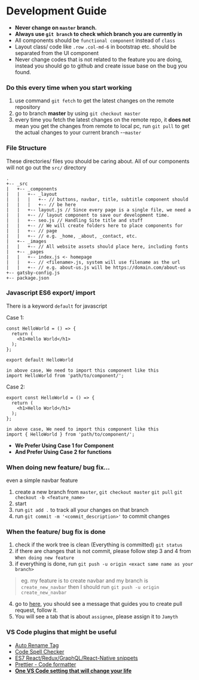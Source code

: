 # Development Guide

- **Never change on `master` branch.**
- **Always use `git branch` to check which branch you are currently in**
- All components should be `functional component` instead of `class`
- Layout class/ code like `.row` `.col-md-6` in bootstrap etc. should be separated from the UI component
- Never change codes that is not related to the feature you are doing, instead you should go to github and create issue base on the bug you found.

### Do this every time when you start working

1. use command `git fetch`
   to get the latest changes on the remote repository
2. go to branch **master** by using `git checkout master`
3. every time you fetch the latest changes on the remote repo,
   it **does not** mean you get the changes from remote to local pc,
   run `git pull` to get the actual changes to your current branch --`master`

### File Structure

These directories/ files you should be caring about.
All of our components will not go out the `src/` directory

```
.
+-- _src
|   +-- _components
|   |   +-- _layout
|   |   |   +-- // buttons, navbar, title, subtitle component should
|   |   |   +-- // be here
|   |   +-- layout.js // Since every page is a single file, we need a
|   |   +-- // layout component to save our development time.
|   |   +-- seo.js // Handling Site title and stuff
|   |   +-- // We will create folders here to place components for
|   |   +-- // page
|   |   +-- // e.g. _home, _about, _contact, etc.
|   +-- _images
|   |   +-- // All website assets should place here, including fonts
|   +-- _pages
|   |   +-- index.js <- homepage
|   |   +-- // <filename>.js, system will use filename as the url
|   |   +-- // e.g. about-us.js will be https://domain.com/about-us
+-- gatsby-config.js
+-- package.json
```

### Javascript ES6 export/ import

There is a keyword `default` for javascript

Case 1:

```
const HelloWorld = () => {
  return (
    <h1>Hello World</h1>
  );
};

export default HelloWorld

in above case, We need to import this component like this
import HelloWorld from 'path/to/component/';
```

Case 2:

```
export const HelloWorld = () => {
  return (
    <h1>Hello World</h1>
  );
};

in above case, We need to import this component like this
import { HelloWorld } from 'path/to/component/';
```

- **We Prefer Using Case 1 for Component**
- **And Prefer Using Case 2 for functions**

### When doing new feature/ bug fix...

even a simple navbar feature

1. create a new branch from `master`,
   `git checkout master`
   `git pull`
   `git checkout -b <feature_name>`
2. start
3. run `git add .` to track all your changes on that branch
4. run `git commit -m '<commit_description>'` to commit changes

### When the feature/ bug fix is done

1. check if the work tree is clean (Everything is committed)
   `git status`
2. if there are changes that is not commit, please follow step
   3 and 4 from `When doing new feature`
3. if everything is done, run `git push -u origin <exact same name as your branch>`

> eg. my feature is to create navbar and my branch is `create_new_navbar`
> then I should run `git push -u origin create_new_navbar`

4. go to [here](https://github.com/JCStudiohk/homepage), you should see a message that guides you to create pull request, follow it.
5. You will see a tab that is about `assignee`, please assign it to `Jamyth`

### VS Code plugins that might be useful

- [Auto Rename Tag](https://marketplace.visualstudio.com/items?itemName=formulahendry.auto-rename-tag)
- [Code Spell Checker](https://marketplace.visualstudio.com/items?itemName=streetsidesoftware.code-spell-checker)
- [ES7 React/Redux/GraphQL/React-Native snippets](https://marketplace.visualstudio.com/items?itemName=dsznajder.es7-react-js-snippets)
- [Prettier - Code formatter](https://marketplace.visualstudio.com/items?itemName=esbenp.prettier-vscode)
- **[One VS Code setting that will change your life](https://medium.com/@eshwaren/enable-emmet-support-for-jsx-in-visual-studio-code-react-f1f5dfe8809c)**
